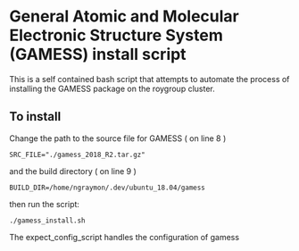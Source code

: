 # General Atomic and Molecular Electronic Structure System (GAMESS) install script
This is a self contained bash script that attempts to automate the process of installing the GAMESS package on the roygroup cluster.

To install
----------
Change the path to the source file for GAMESS ( on line 8 )
```
SRC_FILE="./gamess_2018_R2.tar.gz"
```
and the build directory ( on line 9 )
```
BUILD_DIR=/home/ngraymon/.dev/ubuntu_18.04/gamess
```
then run the script:
```
./gamess_install.sh
```

The expect_config_script handles the configuration of gamess
